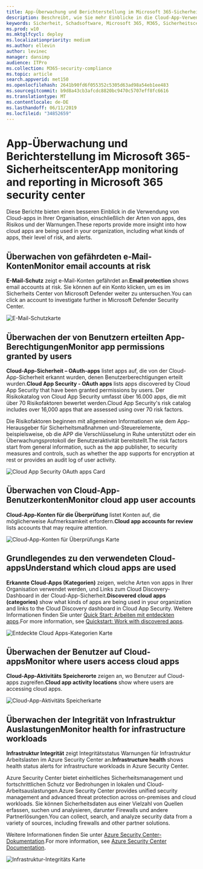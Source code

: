 ```yaml
---
title: App-Überwachung und Berichterstellung im Microsoft 365-Sicherheitscenter
description: Beschreibt, wie Sie mehr Einblicke in die Cloud-App-Verwendung in Ihrer Organisation erhalten können.
keywords: Sicherheit, Schadsoftware, Microsoft 365, M365, Sicherheitscenter, Monitor, Bericht, Apps
ms.prod: w10
ms.mktglfcycl: deploy
ms.localizationpriority: medium
ms.author: ellevin
author: levinec
manager: dansimp
audience: ITPro
ms.collection: M365-security-compliance
ms.topic: article
search.appverid: met150
ms.openlocfilehash: 2641b90fd6f055352c5305d63ad98a54eb1ee483
ms.sourcegitcommit: b9d8a43cb3afcdc8820bc9470c5707eff8fc6616
ms.translationtype: MT
ms.contentlocale: de-DE
ms.lasthandoff: 06/11/2019
ms.locfileid: "34852659"
---
```

# <a name="app-monitoring-and-reporting-in-microsoft-365-security-center"></a><span data-ttu-id="aba1b-104">App-Überwachung und Berichterstellung im Microsoft 365-Sicherheitscenter</span><span class="sxs-lookup"><span data-stu-id="aba1b-104">App monitoring and reporting in Microsoft 365 security center</span></span>

<span data-ttu-id="aba1b-105">Diese Berichte bieten einen besseren Einblick in die Verwendung von Cloud-apps in Ihrer Organisation, einschließlich der Arten von apps, des Risikos und der Warnungen.</span><span class="sxs-lookup"><span data-stu-id="aba1b-105">These reports provide more insight into how cloud apps are being used in your organization, including what kinds of apps, their level of risk, and alerts.</span></span>

## <a name="monitor-email-accounts-at-risk"></a><span data-ttu-id="aba1b-106">Überwachen von gefährdeten e-Mail-Konten</span><span class="sxs-lookup"><span data-stu-id="aba1b-106">Monitor email accounts at risk</span></span>

<span data-ttu-id="aba1b-107">**E-Mail-Schutz** zeigt e-Mail-Konten gefährdet an.</span><span class="sxs-lookup"><span data-stu-id="aba1b-107">**Email protection** shows email accounts at risk.</span></span> <span data-ttu-id="aba1b-108">Sie können auf ein Konto klicken, um es im Sicherheits Center von Microsoft Defender weiter zu untersuchen.</span><span class="sxs-lookup"><span data-stu-id="aba1b-108">You can click an account to investigate further in Microsoft Defender Security Center.</span></span>

![E-Mail-Schutzkarte](./media/security-docs/email-protection.png)

## <a name="monitor-app-permissions-granted-by-users"></a><span data-ttu-id="aba1b-110">Überwachen der von Benutzern erteilten App-Berechtigungen</span><span class="sxs-lookup"><span data-stu-id="aba1b-110">Monitor app permissions granted by users</span></span>

<span data-ttu-id="aba1b-111">**Cloud-App-Sicherheit – OAuth-apps** listet apps auf, die von der Cloud-App-Sicherheit erkannt wurden, denen Benutzerberechtigungen erteilt wurden.</span><span class="sxs-lookup"><span data-stu-id="aba1b-111">**Cloud App Security - OAuth apps** lists apps discovered by Cloud App Security that have been granted permissions by users.</span></span> <span data-ttu-id="aba1b-112">Der Risikokatalog von Cloud App Security umfasst über 16.000 apps, die mit über 70 Risikofaktoren bewertet werden.</span><span class="sxs-lookup"><span data-stu-id="aba1b-112">Cloud App Security's risk catalog includes over 16,000 apps that are assessed using over 70 risk factors.</span></span>

<span data-ttu-id="aba1b-113">Die Risikofaktoren beginnen mit allgemeinen Informationen wie dem App-Herausgeber für Sicherheitsmaßnahmen und-Steuerelemente, beispielsweise, ob die APP die Verschlüsselung in Ruhe unterstützt oder ein Überwachungsprotokoll der Benutzeraktivität bereitstellt.</span><span class="sxs-lookup"><span data-stu-id="aba1b-113">The risk factors start from general information, such as the app publisher, to security measures and controls, such as whether the app supports for encryption at rest or provides an audit log of user activity.</span></span>

![Cloud App Security OAuth apps Card](./media/security-docs/cloud-app-security-oauth-apps.png)

## <a name="monitor-cloud-app-user-accounts"></a><span data-ttu-id="aba1b-115">Überwachen von Cloud-App-Benutzerkonten</span><span class="sxs-lookup"><span data-stu-id="aba1b-115">Monitor cloud app user accounts</span></span>

<span data-ttu-id="aba1b-116">**Cloud-App-Konten für die Überprüfung** listet Konten auf, die möglicherweise Aufmerksamkeit erfordern.</span><span class="sxs-lookup"><span data-stu-id="aba1b-116">**Cloud app accounts for review** lists accounts that may require attention.</span></span>

![Cloud-App-Konten für Überprüfungs Karte](./media/security-docs/cloud-app-accounts-for-review.png)

## <a name="understand-which-cloud-apps-are-used"></a><span data-ttu-id="aba1b-118">Grundlegendes zu den verwendeten Cloud-apps</span><span class="sxs-lookup"><span data-stu-id="aba1b-118">Understand which cloud apps are used</span></span>

<span data-ttu-id="aba1b-119">**Erkannte Cloud-Apps (Kategorien)** zeigen, welche Arten von apps in Ihrer Organisation verwendet werden, und Links zum Cloud Discovery-Dashboard in der Cloud-App-Sicherheit.</span><span class="sxs-lookup"><span data-stu-id="aba1b-119">**Discovered cloud apps (categories)** show what kinds of apps are being used in your organization and links to the Cloud Discovery dashboard in Cloud App Security.</span></span> <span data-ttu-id="aba1b-120">Weitere Informationen finden Sie unter [Quick Start: Arbeiten mit entdeckten apps](https://docs.microsoft.com/cloud-app-security/discovered-apps).</span><span class="sxs-lookup"><span data-stu-id="aba1b-120">For more information, see [Quickstart: Work with discovered apps](https://docs.microsoft.com/cloud-app-security/discovered-apps).</span></span>  

![Entdeckte Cloud Apps-Kategorien Karte](./media/security-docs/discovered-cloud-apps-categories.png)

## <a name="monitor-where-users-access-cloud-apps"></a><span data-ttu-id="aba1b-122">Überwachen der Benutzer auf Cloud-apps</span><span class="sxs-lookup"><span data-stu-id="aba1b-122">Monitor where users access cloud apps</span></span>

<span data-ttu-id="aba1b-123">**Cloud-App-Aktivitäts Speicherorte** zeigen an, wo Benutzer auf Cloud-apps zugreifen.</span><span class="sxs-lookup"><span data-stu-id="aba1b-123">**Cloud app activity locations** show where users are accessing cloud apps.</span></span>

![Cloud-App-Aktivitäts Speicherkarte](./media/security-docs/cloud-app-activity-locations.png)

## <a name="monitor-health-for-infrastructure-workloads"></a><span data-ttu-id="aba1b-125">Überwachen der Integrität von Infrastruktur Auslastungen</span><span class="sxs-lookup"><span data-stu-id="aba1b-125">Monitor health for infrastructure workloads</span></span>

<span data-ttu-id="aba1b-126">**Infrastruktur Integrität** zeigt Integritätsstatus Warnungen für Infrastruktur Arbeitslasten im Azure Security Center an.</span><span class="sxs-lookup"><span data-stu-id="aba1b-126">**Infrastructure health** shows health status alerts for infrastructure workloads in Azure Security Center.</span></span>

<span data-ttu-id="aba1b-127">Azure Security Center bietet einheitliches Sicherheitsmanagement und fortschrittlichen Schutz vor Bedrohungen in lokalen und Cloud-Arbeitsauslastungen.</span><span class="sxs-lookup"><span data-stu-id="aba1b-127">Azure Security Center provides unified security management and advanced threat protection across on-premises and cloud workloads.</span></span> <span data-ttu-id="aba1b-128">Sie können Sicherheitsdaten aus einer Vielzahl von Quellen erfassen, suchen und analysieren, darunter Firewalls und andere Partnerlösungen.</span><span class="sxs-lookup"><span data-stu-id="aba1b-128">You can collect, search, and analyze security data from a variety of sources, including firewalls and other partner solutions.</span></span>

<span data-ttu-id="aba1b-129">Weitere Informationen finden Sie unter [Azure Security Center-Dokumentation](https://docs.microsoft.com/azure/security-center/).</span><span class="sxs-lookup"><span data-stu-id="aba1b-129">For more information, see [Azure Security Center Documentation](https://docs.microsoft.com/azure/security-center/).</span></span>

![Infrastruktur-Integritäts Karte](./media/security-docs/infrastructure-health.png)
